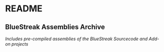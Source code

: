 # README
## BlueStreak Assemblies Archive

*Includes pre-compiled assemblies of the BlueStreak Sourcecode and Add-on projects* 
